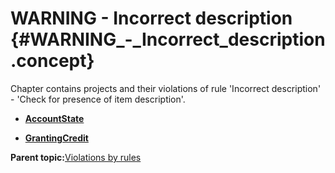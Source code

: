 # WARNING - Incorrect description {#WARNING_-_Incorrect_description .concept}

Chapter contains projects and their violations of rule 'Incorrect description' - 'Check for presence of item description'.

-   **[AccountState](../../qa/rules/Incorrect_description/violation2.md)**  

-   **[GrantingCredit](../../qa/rules/Incorrect_description/violation1.md)**  


**Parent topic:**[Violations by rules](../../qa/common/violationsByRules.md)

